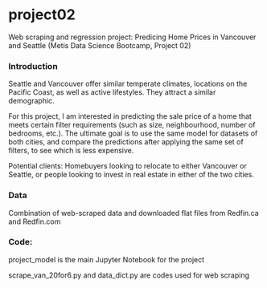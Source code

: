 # project02
Web scraping and regression project: Predicing Home Prices in Vancouver and Seattle
(Metis Data Science Bootcamp, Project 02)

### Introduction

Seattle and Vancouver offer similar temperate climates, locations on the Pacific Coast, as well as active lifestyles. They attract a similar demographic. 

For this project, I am interested in predicting the sale price of a home that meets certain filter requirements (such as size, neighbourhood, number of bedrooms, etc.). The ultimate goal is to use the same model for datasets of both cities, and compare the predictions after applying the same set of filters, to see which is less expensive.

Potential clients: Homebuyers looking to relocate to either Vancouver or Seattle, or people looking to invest in real estate in either of the two cities.

### Data
Combination of web-scraped data and downloaded flat files from Redfin.ca and Redfin.com

### Code:
project_model is the main Jupyter Notebook for the project

scrape_van_20for6.py and data_dict.py are codes used for web scraping
